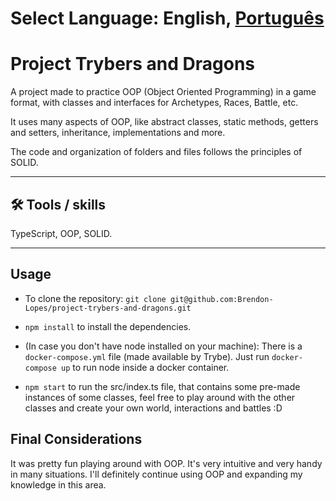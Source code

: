# Select Language: English, [Português](./README-PT.md)

# Project Trybers and Dragons

A project made to practice OOP (Object Oriented Programming) in a game format, with classes and interfaces for Archetypes, Races, Battle, etc.

It uses many aspects of OOP, like abstract classes, static methods, getters and setters, inheritance, implementations and more.

The code and organization of folders and files follows the principles of SOLID.

<hr></hr>

## 🛠 Tools / skills

TypeScript, OOP, SOLID.

<hr></hr>

## Usage

- To clone the repository: `git clone git@github.com:Brendon-Lopes/project-trybers-and-dragons.git`

- `npm install` to install the dependencies.

- (In case you don't have node installed on your machine): There is a `docker-compose.yml` file (made available by Trybe). Just run `docker-compose up` to run node inside a docker container.

- `npm start` to run the src/index.ts file, that contains some pre-made instances of some classes, feel free to play around with the other classes and create your own world, interactions and battles :D

## Final Considerations

It was pretty fun playing around with OOP. It's very intuitive and very handy in many situations. I'll definitely continue using OOP and expanding my knowledge in this area.
